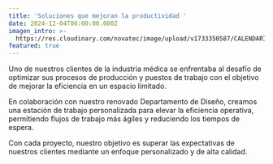 ```yaml
---
title: 'Soluciones que mejoran la productividad '
date: 2024-12-04T06:00:00.000Z
imagen_intro: >-
  https://res.cloudinary.com/novatec/image/upload/v1733350587/CALENDARIOS_1_srlekv.png
featured: true
---
```


Uno de nuestros clientes de la industria médica se enfrentaba al desafío de optimizar sus procesos de producción y puestos de trabajo con el objetivo de mejorar la eficiencia en un espacio limitado. 

En colaboración con nuestro renovado Departamento de Diseño, creamos una estación de trabajo personalizada para elevar la eficiencia operativa, permitiendo flujos de trabajo más ágiles y reduciendo los tiempos de espera. 

Con cada proyecto, nuestro objetivo es superar las expectativas de nuestros clientes mediante un enfoque personalizado y de alta calidad. 
